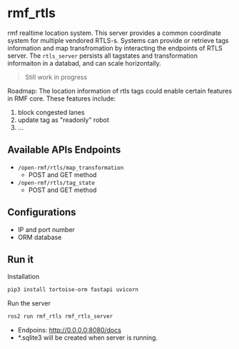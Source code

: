 # rmf_rtls

rmf realtime location system. This server provides a common coordinate system for multiple vendored RTLS-s.
Systems can provide or retrieve tags information and map transfromation by interacting the endpoints of RTLS server.
The `rtls_server` persists all tagstates and transformation informaiton in a databad, and can scale horizontally.

> Still work in progress

Roadmap:
The location information of rtls tags could enable certain features in RMF core. These features include:

1.  block congested lanes
2.  update tag as "readonly" robot
3.  ...

## Available APIs Endpoints

- `/open-rmf/rtls/map_transformation`
  - POST and GET method
- `/open-rmf/rtls/tag_state`
  - POST and GET method

## Configurations

- IP and port number
- ORM database

## Run it

Installation

```bash
pip3 install tortoise-orm fastapi uvicorn
```

Run the server

```bash
ros2 run rmf_rtls rmf_rtls_server
```

- Endpoins: http://0.0.0.0:8080/docs
- *.sqlite3 will be created when server is running.
